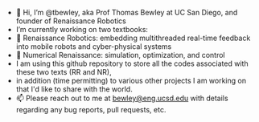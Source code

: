 - 👋 Hi, I’m @tbewley, aka Prof Thomas Bewley at UC San Diego, and founder of Renaissance Robotics
- I’m currently working on two textbooks:
- 📖 Renaissance Robotics: embedding multithreaded real-time feedback into mobile robots and cyber-physical systems
- 📖 Numerical Renaissance: simulation, optimization, and control
- I am using this github repository to store all the codes associated with these two texts (RR and NR),
- in addition (time permitting) to various other projects I am working on that I'd like to share with the world. 
- 📫 Please reach out to me at bewley@eng.ucsd.edu with details regarding any bug reports, pull requests, etc.

<!---
tbewley/tbewley is a ✨ special ✨ repository because its `README.md` (this file) appears on your GitHub profile.
You can click the Preview link to take a look at your changes.
--->
